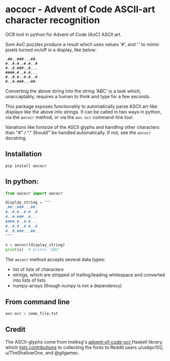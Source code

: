 # **aococr** - Advent of Code ASCII-art character recognition
OCR tool in python for Advent of Code (AoC) ASCII art.

Som AoC puzzles produce a result which uses values '#', and '.' to mimic pixels turned on/off in a display, like below:

    .##..###...##.
    #..#.#..#.#..#
    #..#.###..#...
    ####.#..#.#...
    #..#.#..#.#..#
    #..#.###...##.

Converting the above string into the string 'ABC' is a task which, unaccaptably, requires a human to think and type for a few seconds.

This package exposes functionality to automatically parse ASCII art-like displays like the above into strings. It can be called in two ways in python, via the `aococr` method, or via the `aoc-ocr` command-line tool.

Variations like fontsize of the ASCII glyphs and handling other characters than "#" / "." Should™ be handled automatically. If not, see the `aococr` docstring.

## Installation
`pip install aococr`

## In python:

```python
from aococr import aococr

display_string = """
.##..###...##.
#..#.#..#.#..#
#..#.###..#...
####.#..#.#...
#..#.#..#.#..#
#..#.###...##.
"""

s = aococr(display_string)
print(s)  # prints "ABC"
```

The `aococr` method accepts several data types:
* list of lists of characters
* strings, which are stripped of trailing/leading whitespace and converted into lists of lists
* numpy-arrays (though numpy is not a dependency)

## From command line
```bash
aoc-ocr < some_file.txt
```

## Credit
The ASCII-glyphs come from mstksg's [advent-of-code-ocr
](https://github.com/mstksg/advent-of-code-ocr/) Haskell library, which [lists contributions](https://github.com/mstksg/advent-of-code-ocr/?tab=readme-ov-file#credit) to collecting the fonts to Reddit users 
 u/usbpc102,
u/TheShallowOne,
and @gilgamec.
